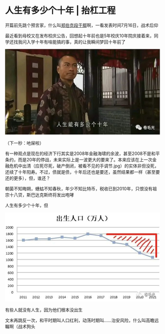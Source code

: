 # 人生有多少个十年 | 抬杠工程

开篇前先跳个预言家，什么叫[郑伯克段于鄢](../07/hang_himself.md)啊，一看发表时间7月16日，战术后仰

最近看到母校又在发布校庆公告，回想起十年前也是5年校庆10年院庆接着来，同学还找我问入学十年有啥能搞的事，真的让我瞬间梦回十年前了

![人生有多少个十年](../img/08_ten_years.jpg)

（下一秒：吔屎啦）

有一种观点是现在的经济下行其实是2008年金融海啸的余波，甚至2008不是和平条约，而是20年的停战，未来实际上是一波更大的要来了。本来应该在上一次金融危机中出清（应死尽死，破产倒闭，被看不见的手调节.jpg）的实体非但没死，还续了十年阳寿。不过，债就是债，十年后还也是要还，虽然结果都一样（甚至要还的更多），但，谁还？


朝菌不知晦朔，蟪蛄不知春秋，年少不知比特币，税收已到2010年，只恨没有祖宗十八贷，斯巴达克斯终将发出咆哮

人生有多少个十年，但

![出生人口](../img/08_birth.jpg)

有些人就没有人生，因为他们根本没出生

文末再跳反一次，和平时期叫人口红利，动荡时期叫……治安风险，什么叫高瞻远瞩啊（战术狗头
